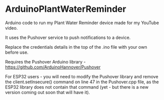 # ArduinoPlantWaterReminder

Arduino code to run my Plant Water Reminder device made for my YouTube video.

It uses the Pushover service to push notifications to a device.

Replace the credentials details in the top of the .ino file with your own before use.

Requires the Pushover Arduino library - https://github.com/ArduinoHannover/Pushover

For ESP32 users - you will need to modify the Pushover library and remove the client.setInsecure() command on line 47 in the Pushover.cpp file, as the ESP32 library does not contain that command (yet - but there is a new version coming out soon that will have it).

